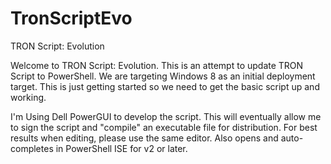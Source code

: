 # TronScriptEvo
TRON Script: Evolution

Welcome to TRON Script: Evolution. This is an attempt to update TRON Script to PowerShell. We are targeting Windows 8 as an initial deployment target. This is just getting started so we need to get the basic script up and working.

I'm Using Dell PowerGUI to develop the script. This will eventually allow me to sign the script and "compile" an executable file for distribution. For best results when editing, please use the same editor. Also opens and auto-completes in PowerShell ISE for v2 or later.
